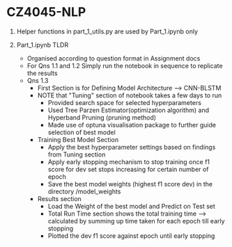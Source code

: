 # CZ4045-NLP

1. Helper functions in part_1_utils.py are used by Part_1.ipynb only

2. Part_1.ipynb TLDR 
    - Organised according to question format in Assignment docs
    - For Qns 1.1 and 1.2 Simply run the notebook in sequence to replicate the results
    - Qns 1.3
        - First Section is for Defining Model Architecture --> CNN-BLSTM
        - NOTE that "Tuning" section of notebook takes a few days to run
            - Provided search space for selected hyperparameters
            - Used Tree Parzen Estimator(optimization algorithm) and Hyperband Pruning (pruning method)
            - Made use of optuna visualisation package to further guide selection of best model
        - Training Best Model Section
            - Apply the best hyperparameter settings based on findings from Tuning section
            - Apply early stopping mechanism to stop training once f1 score for dev set stops increasing for certain number of epoch
            - Save the best model weights (highest f1 score dev) in the directory /model_weights
        - Results section
            - Load the Weight of the best model and Predict on Test set
            - Total Run Time section shows the total training time --> calculated by summing up time taken for each epoch till early stopping
            - Plotted the dev f1 score against epoch until early stopping
